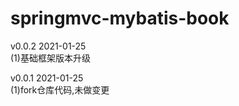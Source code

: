 # springmvc-mybatis-book  


v0.0.2 2021-01-25  
(1)基础框架版本升级

v0.0.1 2021-01-25  
(1)fork仓库代码,未做变更

